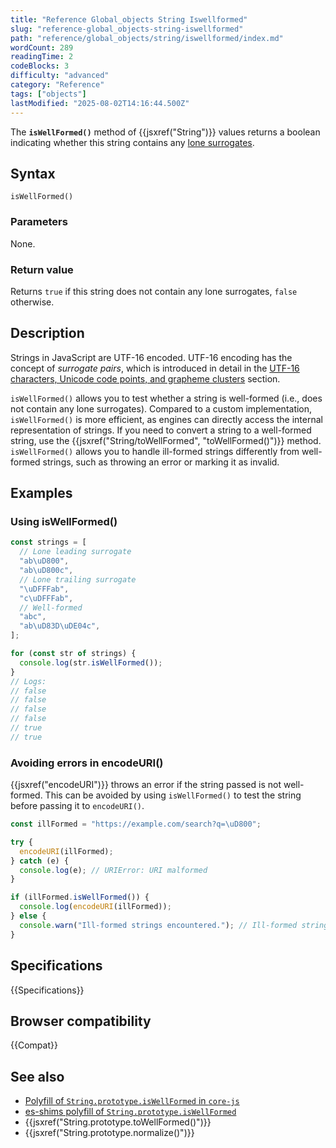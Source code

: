 ```yaml
---
title: "Reference Global_objects String Iswellformed"
slug: "reference-global_objects-string-iswellformed"
path: "reference/global_objects/string/iswellformed/index.md"
wordCount: 289
readingTime: 2
codeBlocks: 3
difficulty: "advanced"
category: "Reference"
tags: ["objects"]
lastModified: "2025-08-02T14:16:44.500Z"
---
```



The **`isWellFormed()`** method of {{jsxref("String")}} values returns a boolean indicating whether this string contains any [lone surrogates](/en-US/docs/Web/JavaScript/Reference/Global_Objects/String#utf-16_characters_unicode_code_points_and_grapheme_clusters).

## Syntax

```js-nolint
isWellFormed()
```

### Parameters

None.

### Return value

Returns `true` if this string does not contain any lone surrogates, `false` otherwise.

## Description

Strings in JavaScript are UTF-16 encoded. UTF-16 encoding has the concept of _surrogate pairs_, which is introduced in detail in the [UTF-16 characters, Unicode code points, and grapheme clusters](/en-US/docs/Web/JavaScript/Reference/Global_Objects/String#utf-16_characters_unicode_code_points_and_grapheme_clusters) section.

`isWellFormed()` allows you to test whether a string is well-formed (i.e., does not contain any lone surrogates). Compared to a custom implementation, `isWellFormed()` is more efficient, as engines can directly access the internal representation of strings. If you need to convert a string to a well-formed string, use the {{jsxref("String/toWellFormed", "toWellFormed()")}} method. `isWellFormed()` allows you to handle ill-formed strings differently from well-formed strings, such as throwing an error or marking it as invalid.

## Examples

### Using isWellFormed()

```js
const strings = [
  // Lone leading surrogate
  "ab\uD800",
  "ab\uD800c",
  // Lone trailing surrogate
  "\uDFFFab",
  "c\uDFFFab",
  // Well-formed
  "abc",
  "ab\uD83D\uDE04c",
];

for (const str of strings) {
  console.log(str.isWellFormed());
}
// Logs:
// false
// false
// false
// false
// true
// true
```

### Avoiding errors in encodeURI()

{{jsxref("encodeURI")}} throws an error if the string passed is not well-formed. This can be avoided by using `isWellFormed()` to test the string before passing it to `encodeURI()`.

```js
const illFormed = "https://example.com/search?q=\uD800";

try {
  encodeURI(illFormed);
} catch (e) {
  console.log(e); // URIError: URI malformed
}

if (illFormed.isWellFormed()) {
  console.log(encodeURI(illFormed));
} else {
  console.warn("Ill-formed strings encountered."); // Ill-formed strings encountered.
}
```

## Specifications

{{Specifications}}

## Browser compatibility

{{Compat}}

## See also

- [Polyfill of `String.prototype.isWellFormed` in `core-js`](https://github.com/zloirock/core-js#well-formed-unicode-strings)
- [es-shims polyfill of `String.prototype.isWellFormed`](https://www.npmjs.com/package/string.prototype.iswellformed)
- {{jsxref("String.prototype.toWellFormed()")}}
- {{jsxref("String.prototype.normalize()")}}
